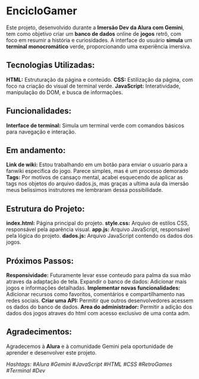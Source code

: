 # EncicloGamer
Este projeto, desenvolvido durante a **Imersão Dev da Alura com Gemini**, tem como objetivo criar um **banco de dados** online de **jogos** retrô, com foco em resumir a história e curiosidades. A interface do usuário **simula** um **terminal monocromático** verde, proporcionando uma experiência imersiva.

## Tecnologias Utilizadas:
**HTML:** Estruturação da página e conteúdo.
**CSS:** Estilização da página, com foco na criação do visual de terminal verde.
**JavaScript:** Interatividade, manipulação do DOM, e busca de informações.

## Funcionalidades:
**Interface de terminal:** Simula um terminal verde com comandos básicos para navegação e interação.
## Em andamento:
**Link de wiki:** Estou trabalhando em um botão para enviar o usuario para a fanwiki especifica do jogo. Parece simples, mas é um processo demorado
**Tags:** Por motivos de cansaço mental, acabei esquecendo de aplicar as tags nos objetos do arquivo dados.js, mas graças a ultima aula da imersão meus belissimos instrutores me lembraram dessa possibilidade.

## Estrutura do Projeto:
**index.html:** Página principal do projeto.
**style.css:** Arquivo de estilos CSS, responsável pela aparência visual.
**app.js:** Arquivo JavaScript, responsável pela lógica do projeto.
**dados.js:** Arquivo JavaScript contendo os dados dos jogos.

## Próximos Passos:
**Responsividade:** Futuramente levar esse conteudo para palma da sua mão atraves da adaptação de tela.
Expandir o banco de dados: Adicionar mais jogos e informações detalhadas.
**Implementar novas funcionalidades:** Adicionar recursos como favoritos, comentários e compartilhamento nas redes sociais.
**Criar uma API:** Permitir que outros desenvolvedores acessem os dados do banco de dados.
**Area do administrador:** Permitir a adição dos dados dos jogos atraves do html com acesso exclusivo de uma conta adm.

## Agradecimentos:
Agradecemos à **Alura** e à comunidade Gemini pela oportunidade de aprender e desenvolver este projeto.

*Hashtags: #Alura #Gemini #JavaScript #HTML #CSS #RetroGames #Terminal #Dev*
